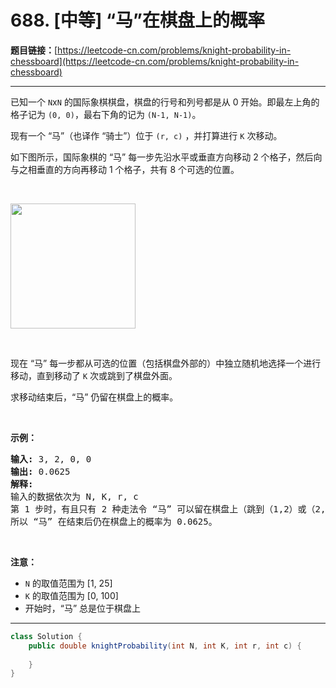 # 688. [中等] “马”在棋盘上的概率

**题目链接：**[https://leetcode-cn.com/problems/knight-probability-in-chessboard](https://leetcode-cn.com/problems/knight-probability-in-chessboard)

---

<div class="content__1Y2H">
 <div class="notranslate">
  <p>已知一个&nbsp;<code>N</code>x<code>N</code>&nbsp;的国际象棋棋盘，棋盘的行号和列号都是从 0 开始。即最左上角的格子记为&nbsp;<code>(0, 0)</code>，最右下角的记为&nbsp;<code>(N-1, N-1)</code>。&nbsp;</p> 
  <p>现有一个 “马”（也译作 “骑士”）位于&nbsp;<code>(r, c)</code>&nbsp;，并打算进行&nbsp;<code>K</code> 次移动。&nbsp;</p> 
  <p>如下图所示，国际象棋的 “马” 每一步先沿水平或垂直方向移动 2 个格子，然后向与之相垂直的方向再移动 1 个格子，共有 8 个可选的位置。</p> 
  <p>&nbsp;</p> 
  <p><img style="height: 200px; width: 200px;" src="/aliyun-lc-upload/uploads/2018/10/12/knight.png"></p> 
  <p>&nbsp;</p> 
  <p>现在 “马” 每一步都从可选的位置（包括棋盘外部的）中独立随机地选择一个进行移动，直到移动了&nbsp;<code>K</code>&nbsp;次或跳到了棋盘外面。</p> 
  <p>求移动结束后，“马” 仍留在棋盘上的概率。</p> 
  <p>&nbsp;</p> 
  <p><strong>示例：</strong></p> 
  <pre class="language-text"><strong>输入:</strong> 3, 2, 0, 0
<strong>输出:</strong> 0.0625
<strong>解释:</strong> 
输入的数据依次为 N, K, r, c
第 1 步时，有且只有 2 种走法令 “马” 可以留在棋盘上（跳到（1,2）或（2,1））。对于以上的两种情况，各自在第2步均有且只有2种走法令 “马” 仍然留在棋盘上。
所以 “马” 在结束后仍在棋盘上的概率为 0.0625。
</pre> 
  <p>&nbsp;</p> 
  <p><strong>注意：</strong></p> 
  <ul> 
   <li><code>N</code> 的取值范围为 [1, 25]</li> 
   <li><code>K</code>&nbsp;的取值范围为 [0, 100]</li> 
   <li>开始时，“马” 总是位于棋盘上</li> 
  </ul> 
 </div>
</div>

---

```java
class Solution {
    public double knightProbability(int N, int K, int r, int c) {
        
    }
}
```